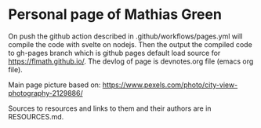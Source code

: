 # Personal page of Mathias Green

On push the github action described in .github/workflows/pages.yml will compile the code with svelte on nodejs. 
Then the output the compiled code to gh-pages branch which is github pages default load source for https://flmath.github.io/.
The devlog of page is devnotes.org file (emacs org file).

Main page picture based on:
https://www.pexels.com/photo/city-view-photography-2129886/

Sources to resources and links to them and their authors are in RESOURCES.md.

